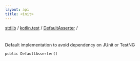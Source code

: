 ```yaml
---
layout: api
title: <init>
---
```

[stdlib](../../index.html) / [kotlin.test](../index.html) / [DefaultAsserter](index.html) / [<init>](_init_.html)

# <init>
Default implementation to avoid dependency on JUnit or TestNG
```
public DefaultAsserter()
```
